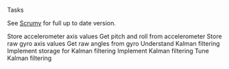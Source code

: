 Tasks

See [Scrumy](http://scrumy.com/labs) for full up to date version.

Store accelerometer axis values
Get pitch and roll from accelerometer
Store raw gyro axis values
Get raw angles from gyro
Understand Kalman filtering
Implement storage for Kalman filtering
Implement Kalman filtering
Tune Kalman filtering